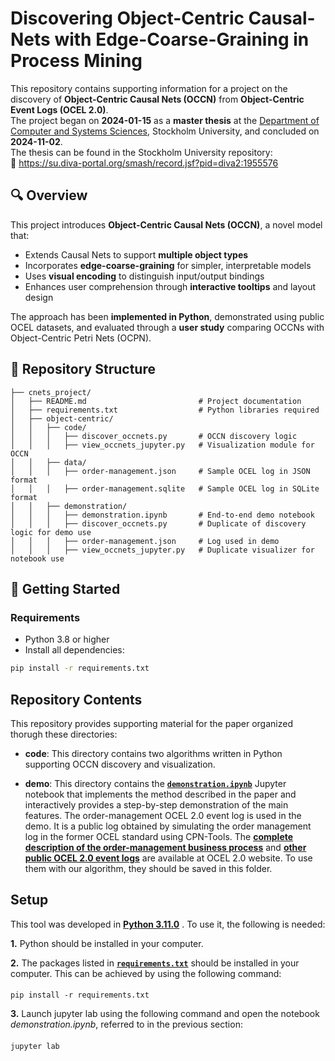 # Discovering Object-Centric Causal-Nets with Edge-Coarse-Graining in Process Mining

This repository contains supporting information for a project on the discovery of **Object-Centric Causal Nets (OCCN)** from **Object-Centric Event Logs (OCEL 2.0)**.  
The project began on **2024-01-15** as a **master thesis** at the [Department of Computer and Systems Sciences](https://dsv.su.se), Stockholm University, and concluded on **2024-11-02**.  
The thesis can be found in the Stockholm University repository:  
📄 <a href="https://su.diva-portal.org/smash/record.jsf?pid=diva2:1955576">https://su.diva-portal.org/smash/record.jsf?pid=diva2:1955576</a>


## 🔍 Overview

This project introduces **Object-Centric Causal Nets (OCCN)**, a novel model that:
- Extends Causal Nets to support **multiple object types**
- Incorporates **edge-coarse-graining** for simpler, interpretable models
- Uses **visual encoding** to distinguish input/output bindings
- Enhances user comprehension through **interactive tooltips** and layout design

The approach has been **implemented in Python**, demonstrated using public OCEL datasets, and evaluated through a **user study** comparing OCCNs with Object-Centric Petri Nets (OCPN).


## 📁 Repository Structure
```
├── cnets_project/
│   ├── README.md                         # Project documentation
│   ├── requirements.txt                  # Python libraries required
│   ├── object-centric/
│   │   ├── code/
│   │   │   ├── discover_occnets.py       # OCCN discovery logic
│   │   │   ├── view_occnets_jupyter.py   # Visualization module for OCCN
│   │   ├── data/
│   │   │   ├── order-management.json     # Sample OCEL log in JSON format
│   │   │   ├── order-management.sqlite   # Sample OCEL log in SQLite format
│   │   ├── demonstration/
│   │   │   ├── demonstration.ipynb       # End-to-end demo notebook
│   │   │   ├── discover_occnets.py       # Duplicate of discovery logic for demo use
│   │   │   ├── order-management.json     # Log used in demo
│   │   │   ├── view_occnets_jupyter.py   # Duplicate visualizer for notebook use
```



## 🚀 Getting Started

### Requirements

- Python 3.8 or higher  
- Install all dependencies:

```bash
pip install -r requirements.txt
```




## Repository Contents
This repository provides supporting material for the paper organized thorugh these directories:

- **code**: This directory contains two algorithms written in Python supporting OCCN discovery and visualization. 

- **demo**:  This directory contains the **[`demonstration.ipynb`](./object-centric/demonstration/demonstration.ipynb)**  Jupyter notebook that implements the method described in the paper and interactively provides a step-by-step demonstration of the main features. The order-management OCEL 2.0 event log is used in the demo. It is a public log obtained by simulating the order management log in the former OCEL standard using CPN-Tools. The **[complete description of the order-management business process](https://zenodo.org/records/8428112)** and **[other public OCEL 2.0 event logs](https://www.ocel-standard.org/event-logs/overview/)** are available at OCEL 2.0 website. To use them with our algorithm, they should be saved in this folder.



## Setup

This tool was developed in **[Python 3.11.0](https://www.python.org/downloads/release/python-3110/)** . To use it, the following is needed:

**1.** Python should be installed in your computer.

**2.** The packages listed in **[`requirements.txt`](./requirements.txt)** should be installed in your computer. This can be achieved by using the following command:

####
    pip install -r requirements.txt

**3.** Launch jupyter lab using the following command and open the notebook *demonstration.ipynb*, referred to in the previous section:

####
    jupyter lab
